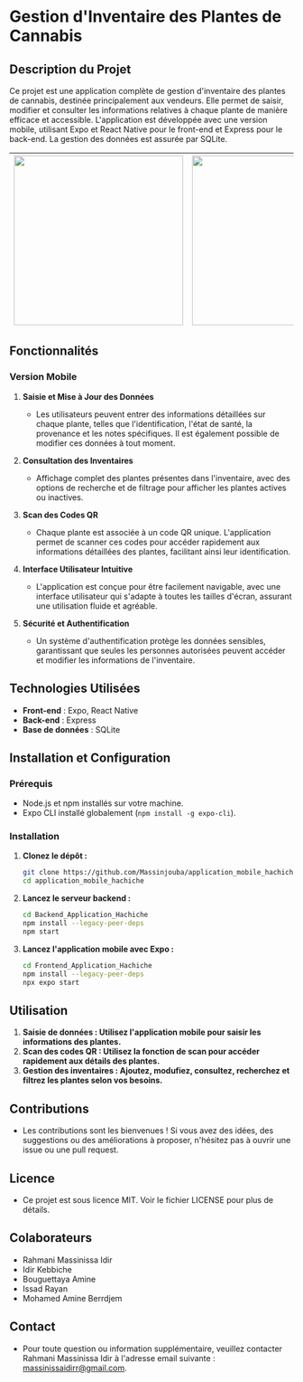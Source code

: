 # Gestion d'Inventaire des Plantes de Cannabis 

## Description du Projet

Ce projet est une application complète de gestion d'inventaire des plantes de cannabis, destinée principalement aux vendeurs. Elle permet de saisir, modifier et consulter les informations relatives à chaque plante de manière efficace et accessible. L'application est développée avec une version mobile, utilisant Expo et React Native pour le front-end et Express pour le back-end. La gestion des données est assurée par SQLite.

| <img src="https://github.com/user-attachments/assets/54e4def6-d39d-4072-8af7-4fdd732fac5a" width="300"/> | <img src="https://github.com/user-attachments/assets/37955416-e0fa-48f1-b8a2-e7bff5b8b998" width="300"/> |
|:---------------------------------------------------------------------------------------------------------:|:---------------------------------------------------------------------------------------------------------:|


## Fonctionnalités

### Version Mobile

1. **Saisie et Mise à Jour des Données**
   - Les utilisateurs peuvent entrer des informations détaillées sur chaque plante, telles que l'identification, l'état de santé, la provenance et les notes spécifiques. Il est également possible de modifier ces données à tout moment.

2. **Consultation des Inventaires**
   - Affichage complet des plantes présentes dans l'inventaire, avec des options de recherche et de filtrage pour afficher les plantes actives ou inactives.

3. **Scan des Codes QR**
   - Chaque plante est associée à un code QR unique. L'application permet de scanner ces codes pour accéder rapidement aux informations détaillées des plantes, facilitant ainsi leur identification.

4. **Interface Utilisateur Intuitive**
   - L'application est conçue pour être facilement navigable, avec une interface utilisateur qui s'adapte à toutes les tailles d'écran, assurant une utilisation fluide et agréable.

5. **Sécurité et Authentification**
   - Un système d'authentification protège les données sensibles, garantissant que seules les personnes autorisées peuvent accéder et modifier les informations de l'inventaire.

## Technologies Utilisées

- **Front-end** : Expo, React Native
- **Back-end** : Express
- **Base de données** : SQLite

## Installation et Configuration

### Prérequis

- Node.js et npm installés sur votre machine.
- Expo CLI installé globalement (`npm install -g expo-cli`).

### Installation

1. **Clonez le dépôt :**

   ```bash
   git clone https://github.com/Massinjouba/application_mobile_hachiche-.git
   cd application_mobile_hachiche
   ```

2. **Lancez le serveur backend :**

   ```bash
   cd Backend_Application_Hachiche
   npm install --legacy-peer-deps
   npm start
   ```

3. **Lancez l'application mobile avec Expo :**

   ```bash
   cd Frontend_Application_Hachiche
   npm install --legacy-peer-deps
   npx expo start
   ```
## Utilisation 

1. **Saisie de données : Utilisez l'application mobile pour saisir les informations des plantes.**
2. **Scan des codes QR : Utilisez la fonction de scan pour accéder rapidement aux détails des plantes.**
3. **Gestion des inventaires : Ajoutez, modufiez, consultez, recherchez et filtrez les plantes selon vos besoins.**
   
## Contributions
  - Les contributions sont les bienvenues ! Si vous avez des idées, des suggestions ou des améliorations à proposer, n'hésitez pas à ouvrir une issue ou une pull request.

## Licence
  - Ce projet est sous licence MIT. Voir le fichier LICENSE pour plus de détails.

## Colaborateurs 

  - Rahmani Massinissa Idir
  - Idir Kebbiche
  - Bouguettaya Amine
  - Issad Rayan
  - Mohamed Amine Berrdjem

## Contact
  - Pour toute question ou information supplémentaire, veuillez contacter Rahmani Massinissa Idir à l'adresse email suivante : massinissaidirr@gmail.com.
